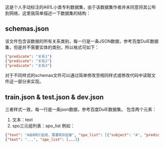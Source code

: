 这是个人手动标注的A61L小类专利数据集，由于该数据集作者并未同意将其公布到网络，这里我简单描述一下数据集的结构：
## schemas.json
该文件包含该数据的所有关系类别，每一行是一条JSON数据，参考百度DuIE数据集，但是并不需要实体的类别，所以格式可如下：
```json
{"predicate": "关系1"}
{"predicate": "关系2"}
{"predicate": "关系3"}
```
对于不同样式的schemas文件可以通过简单修改至相同样式或修改代码中读取文件这一部分来实现。
## train.json & test.json & dev.json
三者样式一致，每一行是一条json数据，参考百度DuIE数据集。
包含两个元素：
1. 文本：text
2. spo三元组列表：spo_list
例如：
   
```json
{"text": "A由B和C组成，需要和D连接", "spo_list": [{"subject": "A", "predicate": "组件", "object": "B"}, {"subject": "A", "predicate": "组件", "object": "C"}, {"subject": "A", "predicate": "连接", "object": "D"}]}
{"text": "...", "spo_list": [...]}
```